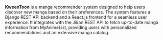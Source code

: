 **KweenToon**
is a manga recommender system designed to help users discover new manga based on their preferences. 
The system features a Django REST API backend and a React.js frontend for a seamless user experience. 
It integrates with the Jikan REST API to fetch up-to-date manga information from MyAnimeList, providing users with personalized recommendations and an extensive manga catalog.
